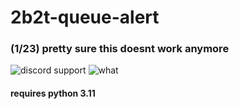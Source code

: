 # 2b2t-queue-alert
### (1/23) pretty sure this doesnt work anymore
![discord support](https://files.catbox.moe/11p1yx.png)
![what](https://files.catbox.moe/fp6qn1.png)

#### requires python 3.11
